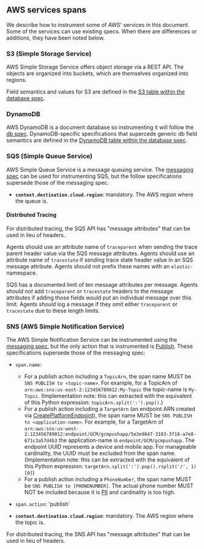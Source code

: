## AWS services spans

We describe how to instrument some of AWS' services in this document.
Some of the services can use existing specs. When there are differences or additions, they have been noted below.

### S3 (Simple Storage Service)

AWS Simple Storage Service offers object storage via a REST API. The objects are organized into buckets, which are
themselves organized into regions.

Field semantics and values for S3 are defined in the [S3 table within the database spec](tracing-instrumentation-db.md#aws-s3).

### DynamoDB

AWS DynamoDB is a document database so instrumenting it will follow the [db spec](tracing-instrumentation-db.md).
DynamoDB-specific specifications that supercede generic db field semantics are defined in the [DynamoDB table within the database spec](tracing-instrumentation-db.md#aws-dynamodb).

### SQS (Simple Queue Service)

AWS Simple Queue Service is a message queuing service. The [messaging spec](tracing-instrumentation-messaging.md) can
be used for instrumenting SQS, but the follow specifications supersede those of the messaging spec.

- **`context.destination.cloud.region`**: mandatory. The AWS region where the queue is.

#### Distributed Tracing

For distributed tracing, the SQS API has "message attributes" that can be used in lieu of headers.

Agents should use an attribute name of `traceparent` when sending the trace parent header value via the SQS message attributes.  Agents should use an attribute name of `tracestate` if sending trace state header value in an SQS message attribute.  Agents should not prefix these names with an `elastic-` namespace.

SQS has a documented limit of ten message attributes per message.  Agents _should not_ add `traceparent` or `tracestate` headers to the message attributes if adding those fields would put an individual message over this limit.  Agents _should_ log a message if they omit either `traceparent` or `tracestate` due to these length limits. 

### SNS (AWS Simple Notification Service)

The AWS Simple Notification Service can be instrumented using the [messaging spec](tracing-instrumentation-messaging.md),
but the only action that is instrumented is [Publish](https://docs.aws.amazon.com/sns/latest/api/API_Publish.html). These specifications supersede those of the messaging spec:

- `span.name`:
    - For a publish action including a `TopicArn`, the span name MUST be `SNS PUBLISH to <topic-name>`. For example, for a TopicArn of `arn:aws:sns:us-east-2:123456789012:My-Topic` the topic-name is `My-Topic`. (Implementation note: this can extracted with the equivalent of this Python expression: `topicArn.split(':').pop()`.)
    - For a publish action including a `TargetArn` (an endpoint ARN created via [CreatePlatformEndpoint](https://docs.aws.amazon.com/sns/latest/api/API_CreatePlatformEndpoint.html)), the span name MUST be `SNS PUBLISH to <application-name>`. For example, for a TargetArn of `arn:aws:sns:us-west-2:123456789012:endpoint/GCM/gcmpushapp/5e3e9847-3183-3f18-a7e8-671c3a57d4b3` the application-name is `endpoint/GCM/gcmpushapp`. The endpoint UUID represents a device and mobile app. For manageable cardinality, the UUID must be excluded from the span name. (Implementation note: this can be extracted with the equivalent of this Python expression: `targetArn.split(':').pop().rsplit('/', 1)[0]`)
    - For a publish action including a `PhoneNumber`, the span name MUST be `SNS PUBLISH to [PHONENUMBER]`. The actual phone number MUST NOT be included because it is [PII](https://en.wikipedia.org/wiki/Personal_data) and cardinality is too high. 
- `span.action`: 'publish'

- **`context.destination.cloud.region`**: mandatory. The AWS region where the topic is.

For distributed tracing, the SNS API has "message attributes" that can be used in lieu of headers.
